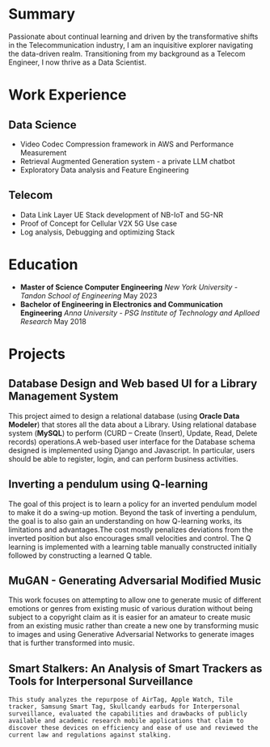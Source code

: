 # Summary
Passionate about continual learning and driven by the transformative shifts in the Telecommunication industry, I am an inquisitive explorer navigating the data-driven realm. Transitioning from my background as a Telecom Engineer, I now thrive as a Data Scientist.

# Work Experience
## Data Science
- Video Codec Compression framework in AWS and Performance Measurement
- Retrieval Augmented Generation system - a private LLM chatbot
- Exploratory Data analysis and Feature Engineering
  
## Telecom
- Data Link Layer UE Stack development of NB-IoT and 5G-NR
- Proof of Concept for Cellular V2X 5G Use case
- Log analysis, Debugging and optimizing Stack

# Education
-  **Master of Science Computer Engineering**
   *New York University - Tandon School of Engineering* May 2023
-  **Bachelor of  Engineering in Electronics and Communication Engineering**
   *Anna University - PSG Institute of Technology and Aplloed Research* May 2018

 # Projects
 ## Database Design and Web based UI for a Library Management System
  This project aimed to design a relational database (using **Oracle Data Modeler**) that stores all the data about a Library. Using relational database system (**MySQL**) to perform (CURD – Create (Insert), Update, Read, Delete records) operations.A web-based user interface for the Database schema designed is implemented using Django and Javascript. In particular, users should be able to register, login, and can perform business activities.

 ## Inverting a pendulum using Q-learning
  The goal of this project is to learn a policy for an inverted pendulum model to make it do a swing-up motion. Beyond the task of inverting a pendulum, the goal is to also gain an understanding on how Q-learning works, its limitations and advantages.The cost mostly penalizes deviations from the inverted position but also encourages small velocities and control. The Q learning is implemented with a learning table manually constructed initially followed by constructing a learned Q table.

 ## MuGAN - Generating Adversarial Modified Music
  This work focuses on attempting to allow one to generate music of different emotions or genres from existing music of various duration without being subject to a copyright claim as it is easier for an amateur to create music from an existing music rather than create a
 new one by transforming music to images and using Generative Adversarial Networks to generate images that is further transformed into music.
 
 ## Smart Stalkers: An Analysis of Smart Trackers as Tools for Interpersonal Surveillance
    This study analyzes the repurpose of AirTag, Apple Watch, Tile tracker, Samsung Smart Tag, Skullcandy earbuds for Interpersonal surveillance, evaluated the capabilities and drawbacks of publicly available and academic research mobile applications that claim to discover these devices on efficiency and ease of use and reviewed the current law and regulations against stalking. 
